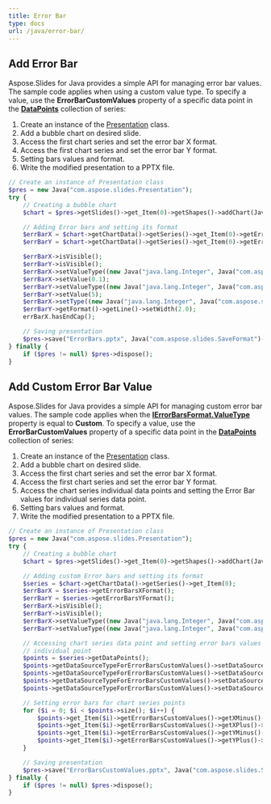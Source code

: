 ```yaml
---
title: Error Bar
type: docs
url: /java/error-bar/
---
```


## **Add Error Bar**
Aspose.Slides for Java provides a simple API for managing error bar values. The sample code applies when using a custom value type. To specify a value, use the **ErrorBarCustomValues** property of a specific data point in the [**DataPoints**](https://apireference.aspose.com/slides/java/com.aspose.slides/IChartSeriesCollection) collection of series:

1. Create an instance of the [Presentation](https://apireference.aspose.com/slides/java/com.aspose.slides/Presentation) class.
1. Add a bubble chart on desired slide.
1. Access the first chart series and set the error bar X format.
1. Access the first chart series and set the error bar Y format.
1. Setting bars values and format.
1. Write the modified presentation to a PPTX file.

```php
// Create an instance of Presentation class
$pres = new Java("com.aspose.slides.Presentation");
try {
    // Creating a bubble chart
    $chart = $pres->getSlides()->get_Item(0)->getShapes()->addChart(Java("com.aspose.slides.ChartType")->Bubble, 50, 50, 400, 300, true);

    // Adding Error bars and setting its format
    $errBarX = $chart->getChartData()->getSeries()->get_Item(0)->getErrorBarsXFormat();
    $errBarY = $chart->getChartData()->getSeries()->get_Item(0)->getErrorBarsYFormat();

    $errBarX->isVisible();
    $errBarY->isVisible();
    $errBarX->setValueType((new Java("java.lang.Integer", Java("com.aspose.slides.ErrorBarValueType")->Fixed))->byteValue());
    $errBarX->setValue(0.1);
    $errBarY->setValueType((new Java("java.lang.Integer", Java("com.aspose.slides.ErrorBarValueType")->Percentage))->byteValue());
    $errBarY->setValue(5);
    $errBarX->setType((new Java("java.lang.Integer", Java("com.aspose.slides.ErrorBarType")->Plus))->byteValue());
    $errBarY->getFormat()->getLine()->setWidth(2.0);
    errBarX.hasEndCap();

    // Saving presentation
    $pres->save("ErrorBars.pptx", Java("com.aspose.slides.SaveFormat")->Pptx);
} finally {
    if ($pres != null) $pres->dispose();
}
```

## **Add Custom Error Bar Value**
Aspose.Slides for Java provides a simple API for managing custom error bar values. The sample code applies when the [**IErrorBarsFormat.ValueType**](https://apireference.aspose.com/slides/java/com.aspose.slides/IErrorBarsFormat#getValue--) property is equal to **Custom**. To specify a value, use the **ErrorBarCustomValues** property of a specific data point in the [**DataPoints**](https://apireference.aspose.com/slides/java/com.aspose.slides/IChartSeriesCollection) collection of series:

1. Create an instance of the [Presentation](https://apireference.aspose.com/slides/java/com.aspose.slides/Presentation) class.
1. Add a bubble chart on desired slide.
1. Access the first chart series and set the error bar X format.
1. Access the first chart series and set the error bar Y format.
1. Access the chart series individual data points and setting the Error Bar values for individual series data point.
1. Setting bars values and format.
1. Write the modified presentation to a PPTX file.

```php
// Create an instance of Presentation class
$pres = new Java("com.aspose.slides.Presentation");
try {
    // Creating a bubble chart
    $chart = $pres->getSlides()->get_Item(0)->getShapes()->addChart(Java("com.aspose.slides.ChartType")->Bubble, 50, 50, 400, 300, true);

    // Adding custom Error bars and setting its format
    $series = $chart->getChartData()->getSeries()->get_Item(0);
    $errBarX = $series->getErrorBarsXFormat();
    $errBarY = $series->getErrorBarsYFormat();
    $errBarX->isVisible();
    $errBarY->isVisible();
    $errBarX->setValueType((new Java("java.lang.Integer", Java("com.aspose.slides.ErrorBarValueType")->Custom))->byteValue());
    $errBarY->setValueType((new Java("java.lang.Integer", Java("com.aspose.slides.ErrorBarValueType")->Custom))->byteValue());

    // Accessing chart series data point and setting error bars values for
    // individual point
    $points = $series->getDataPoints();
    $points->getDataSourceTypeForErrorBarsCustomValues()->setDataSourceTypeForXPlusValues((new Java("java.lang.Integer", Java("com.aspose.slides.DataSourceType")->DoubleLiterals))->byteValue());
    $points->getDataSourceTypeForErrorBarsCustomValues()->setDataSourceTypeForXMinusValues((new Java("java.lang.Integer", Java("com.aspose.slides.DataSourceType")->DoubleLiterals))->byteValue());
    $points->getDataSourceTypeForErrorBarsCustomValues()->setDataSourceTypeForYPlusValues((new Java("java.lang.Integer", Java("com.aspose.slides.DataSourceType")->DoubleLiterals))->byteValue());
    $points->getDataSourceTypeForErrorBarsCustomValues()->setDataSourceTypeForYMinusValues((new Java("java.lang.Integer", Java("com.aspose.slides.DataSourceType")->DoubleLiterals))->byteValue());

    // Setting error bars for chart series points
    for ($i = 0; $i < $points->size(); $i++) {
        $points->get_Item($i)->getErrorBarsCustomValues()->getXMinus()->setAsLiteralDouble($i+ 1);
        $points->get_Item($i)->getErrorBarsCustomValues()->getXPlus()->setAsLiteralDouble($i+ 1);
        $points->get_Item($i)->getErrorBarsCustomValues()->getYMinus()->setAsLiteralDouble($i+ 1);
        $points->get_Item($i)->getErrorBarsCustomValues()->getYPlus()->setAsLiteralDouble($i+ 1);
    }

    // Saving presentation
    $pres->save("ErrorBarsCustomValues.pptx", Java("com.aspose.slides.SaveFormat")->Pptx);
} finally {
    if ($pres != null) $pres->dispose();
}
```